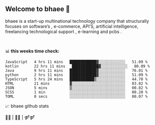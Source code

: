 ## Welcome to bhaee 👋

<p>
bhaee is a start-up multinational technology company that structurally focuses on software’s , e-commerce, API’S, artificial intelligence, freelancing technological support , e-learning and pcbs .
</p>
<br/>

📊 **this weeks time check:**
<!--START_SECTION:waka-->

```text
JavaScript   4 hrs 11 mins   ████████████▓░░░░░░░░░░░░   51.09 %
kotlin       22 hrs 11 mins   ████████████▓░░░░░░░░░░░░   80.09 %
Java         9 hrs 11 mins   ████████████▓░░░░░░░░░░░░   76.01 %
python       2 hrs 11 mins   ████████████▓░░░░░░░░░░░░   51.09 %
TypeScript   5 hrs 24 mins   ███████████▒░░░░░░░░░░░░░   44.70 %
HTML         21 mins         ▓░░░░░░░░░░░░░░░░░░░░░░░░   03.02 %
JSON         5 mins          ▒░░░░░░░░░░░░░░░░░░░░░░░░   00.82 %
SCSS         1 min           ░░░░░░░░░░░░░░░░░░░░░░░░░   00.20 %
TOML         0 secs          ░░░░░░░░░░░░░░░░░░░░░░░░░   00.07 %
```

<!--END_SECTION:waka-->

📈 bhaee github stats






<p>
  🏳️‍🌈 | 🏳️‍⚧️ | ⚤⚤
</p>
